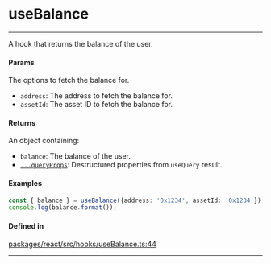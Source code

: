 # useBalance
---

A hook that returns the balance of the user.

#### Params

The options to fetch the balance for.
- `address`: The address to fetch the balance for.
- `assetId`: The asset ID to fetch the balance for.

#### Returns

An object containing:
- `balance`: The balance of the user.
- [`...queryProps`](https://tanstack.com/query/latest/docs/framework/react/reference/useQuery): Destructured properties from `useQuery` result.

#### Examples

```ts
const { balance } = useBalance({address: '0x1234', assetId: '0x1234'});
console.log(balance.format());
```

#### Defined in
[packages/react/src/hooks/useBalance.ts:44](https://github.com/fuellabs/fuel-connectors/blob/main/packages/react/src/hooks/useBalance.ts#L44)

___
